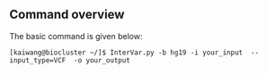 ## Command overview

The basic command is given below:


```
[kaiwang@biocluster ~/]$ InterVar.py -b hg19 -i your_input  --input_type=VCF  -o your_output
```

